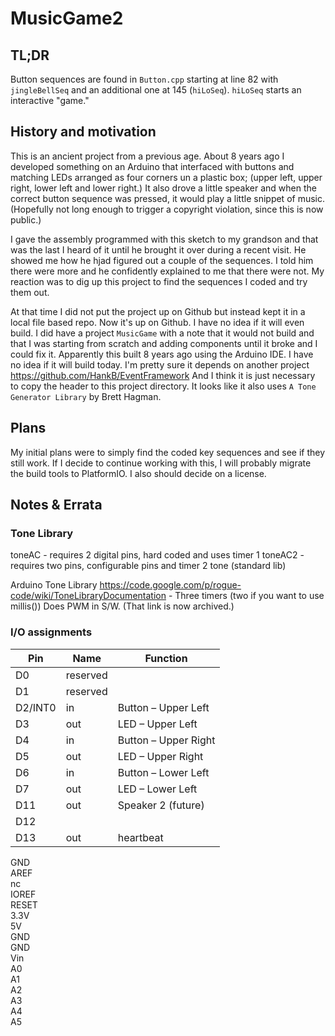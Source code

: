 # MusicGame2

## TL;DR

Button sequences are found in `Button.cpp` starting at line 82 with `jingleBellSeq` and an additional one at 145 (`hiLoSeq`). `hiLoSeq` starts an interactive "game."

## History and motivation

This is an ancient project from a previous age. About 8 years ago I developed something on an Arduino that interfaced with buttons and matching LEDs arranged as four corners un a plastic box; (upper left, upper right, lower left and lower right.) It also drove a little speaker and when the correct button sequence was pressed, it would play a little snippet of music. (Hopefully not long enough to trigger a copyright violation, since this is now public.)

I gave the assembly programmed with this sketch to my grandson and that was the last I heard of it until he brought it over during a recent visit. He showed me how he hjad figured out a couple of the sequences. I told him there were more and he confidently explained to me that there were not. My reaction was to dig up this project to find the sequences I coded and try them out.

At that time I did not put the project up on Github but instead kept it in a local file based repo. Now it's up on Github. I have no idea if it will even build. I did have a project `MusicGame` with a note that it would not build and that I was starting from scratch and adding components until it broke and I could fix it. Apparently this built 8 years ago using the Arduino IDE. I have no idea if it will build today. I'm pretty sure it depends on another project <https://github.com/HankB/EventFramework> And I think it is just necessary to copy the header to this project directory. It looks like it also uses `A Tone Generator Library` by Brett Hagman.

## Plans

My initial plans were to simply find the coded key sequences and see if they still work. If I decide to continue working with this, I will probably migrate the build tools to PlatformIO. I also should decide on a license.

## Notes & Errata

### Tone Library

toneAC - requires 2 digital pins, hard coded and uses timer 1
toneAC2 - requires two pins, configurable pins and timer 2
tone (standard lib)

Arduino Tone Library https://code.google.com/p/rogue-code/wiki/ToneLibraryDocumentation - Three timers (two if you want to use millis()) Does PWM in S/W. (That link is now archived.)

### I/O assignments

|Pin| Name|Function|
|---|---|---|
D0|reserved
D1|reserved
D2/INT0|in|Button – Upper Left
D3|out|LED – Upper Left
D4|in|Button – Upper Right
D5|out|LED – Upper Right
D6|in|Button – Lower Left
D7|out|LED – Lower Left 
D11|out|Speaker 2 (future)
D12|	
D13|out|heartbeat
GND		
AREF		
nc		
IOREF		
RESET		
3.3V		
5V		
GND		
GND		
Vin		
A0		
A1		
A2		
A3		
A4		
A5		

 